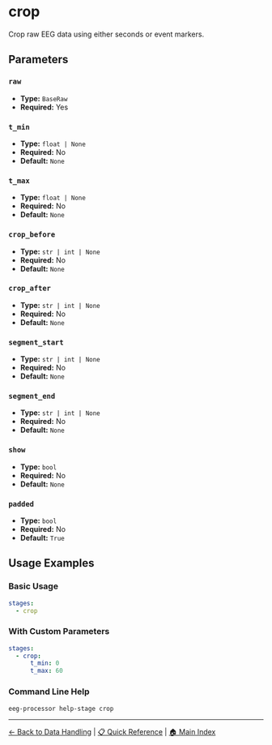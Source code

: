 # crop

Crop raw EEG data using either seconds or event markers. 

## Parameters

### `raw`

- **Type:** `BaseRaw`
- **Required:** Yes

### `t_min`

- **Type:** `float | None`
- **Required:** No
- **Default:** `None`

### `t_max`

- **Type:** `float | None`
- **Required:** No
- **Default:** `None`

### `crop_before`

- **Type:** `str | int | None`
- **Required:** No
- **Default:** `None`

### `crop_after`

- **Type:** `str | int | None`
- **Required:** No
- **Default:** `None`

### `segment_start`

- **Type:** `str | int | None`
- **Required:** No
- **Default:** `None`

### `segment_end`

- **Type:** `str | int | None`
- **Required:** No
- **Default:** `None`

### `show`

- **Type:** `bool`
- **Required:** No
- **Default:** `None`

### `padded`

- **Type:** `bool`
- **Required:** No
- **Default:** `True`

## Usage Examples

### Basic Usage

```yaml
stages:
  - crop
```

### With Custom Parameters

```yaml
stages:
  - crop:
      t_min: 0
      t_max: 60
```

### Command Line Help

```bash
eeg-processor help-stage crop
```

---

[← Back to Data Handling](../data_handling.md) | 
[📋 Quick Reference](../quick-reference.md) | 
[🏠 Main Index](../README.md)